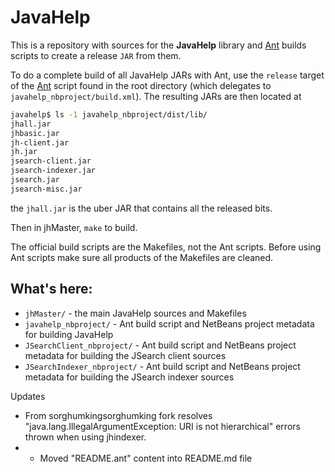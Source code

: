 JavaHelp
========

This is a repository with sources for the **JavaHelp** library and 
[Ant](http://ant.apache.org) builds scripts to create a release `JAR` from
them.


To do a complete build of all JavaHelp JARs with Ant, use the `release` 
target of the [Ant](http://ant.apache.org) script found in the root
directory (which delegates to `javahelp_nbproject/build.xml`). The resulting
JARs are then located at
```bash
javahelp$ ls -1 javahelp_nbproject/dist/lib/
jhall.jar
jhbasic.jar
jh-client.jar
jh.jar
jsearch-client.jar
jsearch-indexer.jar
jsearch.jar
jsearch-misc.jar
```
the `jhall.jar` is the uber JAR that contains all the released bits.

Then in jhMaster, `make` to build.

The official build scripts are the Makefiles, not the Ant scripts.
Before using Ant scripts make sure all products of the Makefiles are cleaned.

## What's here:

  - `jhMaster/` - the main JavaHelp sources and Makefiles
  - `javahelp_nbproject/` - Ant build script and NetBeans project metadata for building JavaHelp
  - `JSearchClient_nbproject/` - Ant build script and NetBeans project metadata for building the JSearch client sources
  - `JSearchIndexer_nbproject/` - Ant build script and NetBeans project metadata for building the JSearch indexer sources

Updates
  - From sorghumkingsorghumking fork resolves "java.lang.IllegalArgumentException: URI is not hierarchical" errors thrown when using jhindexer.
  - - Moved "README.ant" content into README.md file


